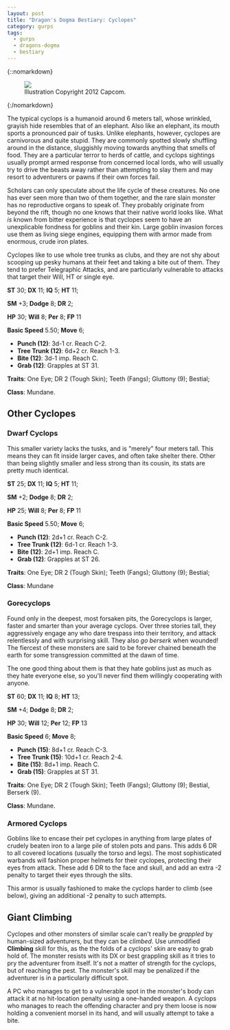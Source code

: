 ```yaml
---
layout: post
title: "Dragon's Dogma Bestiary: Cyclopes"
category: gurps
tags:
  - gurps
  - dragons-dogma
  - bestiary
---
```


{::nomarkdown}
<figure>
  <img src="{{ "/assets/DDENEMIES.jpg" | absolute_url }}"/>
  <figcaption>Illustration Copyright 2012 Capcom.</figcaption>
</figure>
{:/nomarkdown}

The typical cyclops is a humanoid around 6 meters tall, whose wrinkled, grayish
hide resembles that of an elephant. Also like an elephant, its mouth sports a
pronounced pair of tusks. Unlike elephants, however, cyclopes are carnivorous
and quite stupid. They are commonly spotted slowly shuffling around in the
distance, sluggishly moving towards anything that smells of food. They are a
particular terror to herds of cattle, and cyclops sightings usually prompt armed
response from concerned local lords, who will usually try to drive the beasts
away rather than attempting to slay them and may resort to adventurers or pawns
if their own forces fail.

Scholars can only speculate about the life cycle of these creatures. No one has
ever seen more than two of them together, and the rare slain monster has no
reproductive organs to speak of. They probably originate from beyond the rift,
though no one knows that their native world looks like. What _is_ known from
bitter experience is that cyclopes seem to have an unexplicable fondness for
goblins and their kin. Large goblin invasion forces use them as living siege
engines, equipping them with armor made from enormous, crude iron plates.

Cyclopes like to use whole tree trunks as clubs, and they are not shy about
scooping up pesky humans at their feet and taking a bite out of them. They tend
to prefer Telegraphic Attacks, and are particularly vulnerable to attacks that
target their Will, HT or single eye.

**ST** 30; **DX** 11; **IQ** 5; **HT** 11;

**SM** +3; **Dodge** 8; **DR** 2;

**HP** 30; **Will** 8; **Per** 8; **FP** 11

**Basic Speed** 5.50; **Move** 6;

- **Punch (12)**: 3d-1 cr. Reach C-2.
- **Tree Trunk (12)**: 6d+2 cr. Reach 1-3.
- **Bite (12)**: 3d-1 imp. Reach C.
- **Grab (12)**: Grapples at ST 31.

**Traits**: One Eye; DR 2 (Tough Skin); Teeth (Fangs); Gluttony (9); Bestial;

**Class**: Mundane.

## Other Cyclopes

### Dwarf Cyclops

This smaller variety lacks the tusks, and is "merely" four meters tall. This
means they can fit inside larger caves, and often take shelter there. Other than
being slightly smaller and less strong than its cousin, its stats are pretty
much identical.

**ST** 25; **DX** 11; **IQ** 5; **HT** 11;

**SM** +2; **Dodge** 8; **DR** 2;

**HP** 25; **Will** 8; **Per** 8; **FP** 11

**Basic Speed** 5.50; **Move** 6;

- **Punch (12)**: 2d+1 cr. Reach C-2.
- **Tree Trunk (12)**:  6d-1 cr. Reach 1-3.
- **Bite (12)**: 2d+1 imp. Reach C.
- **Grab (12)**: Grapples at ST 26.

**Traits**: One Eye; DR 2 (Tough Skin); Teeth (Fangs); Gluttony (9); Bestial;

**Class**: Mundane

### Gorecyclops

Found only in the deepest, most forsaken pits, the Gorecyclops is larger, faster
and smarter than your average cyclops. Over three stories tall, they
aggressively engage any who dare trespass into their territory, and attack
relentlessly and with surprising skill. They also _go berserk_ when wounded! The
fiercest of these monsters are said to be forever chained beneath the earth for
some transgression committed at the dawn of time.

The one good thing about them is that they hate goblins just as much as they
hate everyone else, so you'll never find them willingly cooperating with anyone.


**ST** 60; **DX** 11; **IQ** 8; **HT** 13;

**SM** +4; **Dodge** 8; **DR** 2;

**HP** 30; **Will** 12; **Per** 12; **FP** 13

**Basic Speed** 6; **Move** 8;

- **Punch (15)**: 8d+1 cr. Reach C-3.
- **Tree Trunk (15)**: 10d+1 cr. Reach 2-4.
- **Bite (15)**: 8d+1 imp. Reach C.
- **Grab (15)**: Grapples at ST 31.

**Traits**: One Eye; DR 2 (Tough Skin); Teeth (Fangs); Gluttony (9); Bestial,
Berserk (9).

**Class**: Mundane.

### Armored Cyclops

Goblins like to encase their pet cyclopes in anything from large plates of
crudely beaten iron to a large pile of stolen pots and pans. This adds 6 DR to
all covered locations (usually the torso and legs). The most sophisticated
warbands will fashion proper helmets for their cyclopes, protecting their eyes
from attack. These add 6 DR to the face and skull, and add an extra -2 penalty
to target their eyes through the slits.

This armor is usually fashioned to make the cyclops harder to climb (see below),
giving an additional -2 penalty to such attempts.

## Giant Climbing

Cyclopes and other monsters of similar scale can't really be _grappled_ by
human-sized adventurers, but they can be _climbed_. Use unmodified **Climbing**
skill for this, as the the folds of a cyclops' skin are easy to grab hold
of. The monster resists with its DX or best grappling skill as it tries to pry
the adventurer from itself. It's not a matter of strength for the cyclops, but
of reaching the pest. The monster's skill may be penalized if the adventurer is
in a particularly difficult spot.

A PC who manages to get to a vulnerable spot in the monster's body can attack it
at no hit-location penalty using a one-handed weapon. A cyclops who manages to
reach the offending character and pry them loose is now holding a convenient
morsel in its hand, and will usually attempt to take a bite.

